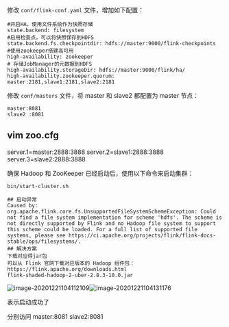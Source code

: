 修改 `conf/flink-conf.yaml` 文件，增加如下配置：

```shell
#开启HA，使用文件系统作为快照存储
state.backend: filesystem
#启用检查点，可以将快照保存到HDFS
state.backend.fs.checkpointdir: hdfs://master:9000/flink-checkpoints
#使用zookeeper搭建高可用
high-availability: zookeeper
# 存储JobManager的元数据到HDFS
high-availability.storageDir: hdfs://master:9000/flink/ha/
high-availability.zookeeper.quorum: master:2181,slave1:2181,slave2:2181
```

修改 `conf/masters` 文件，将 master 和 slave2 都配置为 master 节点：

```
master:8081
slave2 :8081
```

## vim zoo.cfg

server.1=master:2888:3888
server.2=slave1:2888:3888
server.3=slave2:2888:3888

确保 Hadoop 和 ZooKeeper 已经启动后，使用以下命令来启动集群：

```
bin/start-cluster.sh
```

```shell
## 启动异常 
Caused by: org.apache.flink.core.fs.UnsupportedFileSystemSchemeException: Could not find a file system implementation for scheme 'hdfs'. The scheme is not directly supported by Flink and no Hadoop file system to support this scheme could be loaded. For a full list of supported file systems, please see https://ci.apache.org/projects/flink/flink-docs-stable/ops/filesystems/.
## 解决方案 
下载对应得jar包  
可以从 Flink 官网下载对应版本的 Hadoop 组件包：  https://flink.apache.org/downloads.html
flink-shaded-hadoop-2-uber-2.8.3-10.0.jar
```



![image-20201221104112109](C:\Users\虎克\AppData\Roaming\Typora\typora-user-images\image-20201221104112109.png)![image-20201221104131176](C:\Users\虎克\AppData\Roaming\Typora\typora-user-images\image-20201221104131176.png)

表示启动成功了

分别访问    master:8081 slave2:8081

